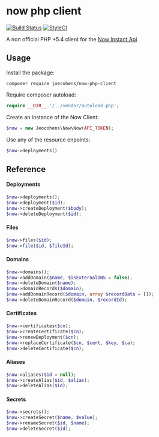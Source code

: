 # now php client

[![Build Status](https://img.shields.io/travis/joecohens/now-php-client/master.svg?style=flat-square)](https://travis-ci.org/joecohens/now-php-client)
[![StyleCI](https://styleci.io/repos/106905656/shield?branch=master)](https://styleci.io/repos/106905656)

A non official PHP +5.4 client for the [Now Instant Api](https://zeit.co/api)

## Usage

Install the package:

```
composer require joecohens/now-php-client
```

Require composer autoload:

```php
require __DIR__.'/../vendor/autoload.php';
```

Create an instance of the Now Client:

```php
$now = new Jeocohens\Now\Now(API_TOKEN);
```

Use any of the resource enpoints:

```php
$now->deployments()
````

## Reference

#### Deployments

```php
$now->deployments();
$now->deployment($id);
$now->createDeployment($body);
$now->deleteDeployment($id);
```

#### Files

```php
$now->files($id);
$now->file($id, $fileId);
```

#### Domains

```php
$now->domains();
$now->addDomain($name, $isExternalDNS = false);
$now->deleteDomain($name);
$now->domainRecords($domain);
$now->addDomainRecord($domain, array $recordData = []);
$now->deleteDomainRecord($domain, $recordId);
```

#### Certificates

```php
$now->certificates($cn);
$now->createCertificate($cn);
$now->renewDeployment($cn);
$now->replaceCertificate($cn, $cert, $key, $ca);
$now->deleteCertificate($cn);
```

#### Aliases

```php
$now->aliases($id = null);
$now->createAlias($id, $alias);
$now->deleteAlias($id);
```

#### Secrets

```php
$now->secrets();
$now->createSecret($name, $value);
$now->renameSecret($id, $name);
$now->deleteSecret($id);
```
